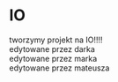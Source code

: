 # IO

tworzymy projekt na IO!!!!<br>
edytowane przez darka<br>
edytowane przez marka<br>
edytowane przez mateusza<br>

